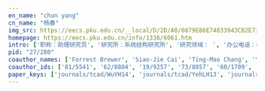 ```yaml
---
en_name: "chun yang"
cn_name: "杨春"
img_src: https://eecs.pku.edu.cn/__local/D/2D/A0/0879E86E74833943CB2E732967E_9A3C38CC_BD6.vsb?e=.jpg
homepage: https://eecs.pku.edu.cn/info/1336/6061.htm
intro: ['职称：助理研究员', '研究所：系统结构研究所', '研究领域： ', '办公电话：86-10-62765828－809', '电子邮件：chunyang@pku.edu.cn', '个人主页： ']
pid: "27/280"
coauthor_names: ['Forrest Brewer', 'Siao-Jie Cai', 'Ting-Mao Chang', 'Yueh-Tung Chao', 'Kuang-Chien Chen', 'Kwang-Ting Cheng', 'Chun-Nan Chou', 'Chen-Kai Chu', 'Kuan Fan', 'Yen-Sheng Ho', 'Chiao Hsieh', 'Chang-Hong Hsu', 'Chih-Jen Hsu', 'Winston H. Hsu', 'Po-Kai Huang', 'Shao-Lun Huang', 'Shi-Yu Huang', 'Thomas B. Huang', 'Hsing-Chih Hung', 'Jie-Hong Roland Jiang', 'Kei-Yong Khoo', 'Chao-Yue Lai', 'Chien-Yu Lai', 'Chih-Chun Lee', 'Man-Yu Li', 'Hsin-Cheng Lin', 'Kuen-Huei Lin', 'Ting-Hao Lin', 'Wei-Hsun Lin', 'Yen-Liang Lin', 'Alan Mishchenko', 'Jing-Jia Nian', 'Ganapathy Parthasarathy', 'Kai-Fu Tang', 'Huan-Chih Tsai', 'Shihgeng Tsai', 'Shihheng Tsai', 'Kuan-Lun Tseng', 'Chia-Cheng Tso', 'Yucheng Wang', 'Bo-Han Wu', 'Cheng-Yin Wu', 'Chi-An Wu', 'Bwolen Yang', 'Chun-Ju Yang', 'Ming-Jen Yang', 'Hu-Hsi Yeh', 'Yu-Fu Yeh', 'Yu-Fan Yin']
coauthor_ids: ['81/5541', '62/8884', '19/9257', '73/8857', '60/1709', 'c/KwangTingCheng', '33/5910', '139/2464', '177/5249', '56/11471', '03/11470', '66/8857', '25/8358', '16/5668', '45/4105', '64/2243', '99/2239', '66/9256', '97/11394', '13/2622', '96/2491', '33/217', '68/7655', '83/6163', '90/11060', '24/1091', '20/8884', '20/131', '99/10660', '55/8117', '50/976', '22/8884', '31/1377', '51/9256', '08/2552', '46/10065', '24/7450', '199/2244', '82/10660', '66/4822', '76/8857', '85/10660', '77/5152', '43/2523', '34/2224', '80/4120', '44/8884', '30/10053', '56/9256']
paper_keys: ['journals/tcad/WuYH14', 'journals/tcad/YehLH13', 'journals/tcad/HuanC01', 'journals/tc/JiangLMH10', 'journals/corr/TsengLHH17', 'journals/tcad/WuWLH14', 'journals/tcad/HuangLHH13', 'journals/tc/HuangCCHB00']
---
```


